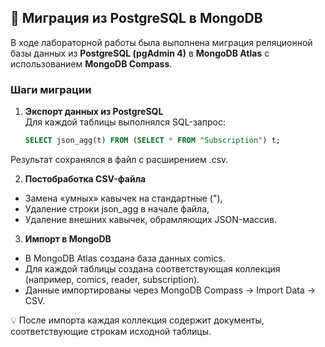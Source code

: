 ## 🔄 Миграция из PostgreSQL в MongoDB

В ходе лабораторной работы была выполнена миграция реляционной базы данных из **PostgreSQL (pgAdmin 4)** в **MongoDB Atlas** с использованием **MongoDB Compass**.

### Шаги миграции

1. **Экспорт данных из PostgreSQL**  
   Для каждой таблицы выполнялся SQL-запрос:
   ```sql
   SELECT json_agg(t) FROM (SELECT * FROM "Subscription") t;
  Результат сохранялся в файл с расширением .csv.

2. **Постобработка CSV-файла**
- Замена «умных» кавычек на стандартные ("),
- Удаление строки json_agg в начале файла,
- Удаление внешних кавычек, обрамляющих JSON-массив.

3. **Импорт в MongoDB**
- В MongoDB Atlas создана база данных comics.
- Для каждой таблицы создана соответствующая коллекция (например, comics, reader, subscription).
- Данные импортированы через MongoDB Compass → Import Data → CSV.
  
💡 После импорта каждая коллекция содержит документы, соответствующие строкам исходной таблицы. 

